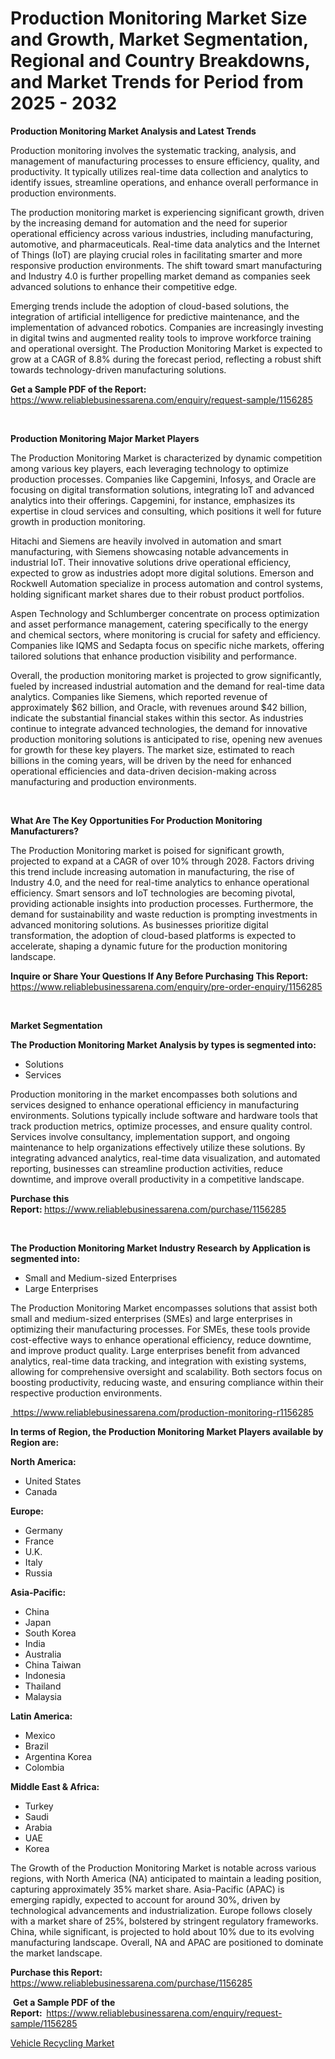<p><h1>Production Monitoring Market Size and Growth, Market Segmentation, Regional and Country Breakdowns, and Market Trends for Period from 2025 -  2032</h1></p><p><strong>Production Monitoring Market Analysis and Latest Trends</strong></p>
<p><p>Production monitoring involves the systematic tracking, analysis, and management of manufacturing processes to ensure efficiency, quality, and productivity. It typically utilizes real-time data collection and analytics to identify issues, streamline operations, and enhance overall performance in production environments.</p><p>The production monitoring market is experiencing significant growth, driven by the increasing demand for automation and the need for superior operational efficiency across various industries, including manufacturing, automotive, and pharmaceuticals. Real-time data analytics and the Internet of Things (IoT) are playing crucial roles in facilitating smarter and more responsive production environments. The shift toward smart manufacturing and Industry 4.0 is further propelling market demand as companies seek advanced solutions to enhance their competitive edge.</p><p>Emerging trends include the adoption of cloud-based solutions, the integration of artificial intelligence for predictive maintenance, and the implementation of advanced robotics. Companies are increasingly investing in digital twins and augmented reality tools to improve workforce training and operational oversight. The Production Monitoring Market is expected to grow at a CAGR of 8.8% during the forecast period, reflecting a robust shift towards technology-driven manufacturing solutions.</p></p>
<p><strong>Get a Sample PDF of the Report:&nbsp;</strong> <a href="https://www.reliablebusinessarena.com/enquiry/request-sample/1156285?utm_campaign=3222&utm_medium=2&utm_source=Github&utm_content=ia&utm_term=10032025&utm_id=production-monitoring">https://www.reliablebusinessarena.com/enquiry/request-sample/1156285</a></p>
<p>&nbsp;</p>
<p><strong>Production Monitoring Major Market Players</strong></p>
<p><p>The Production Monitoring Market is characterized by dynamic competition among various key players, each leveraging technology to optimize production processes. Companies like Capgemini, Infosys, and Oracle are focusing on digital transformation solutions, integrating IoT and advanced analytics into their offerings. Capgemini, for instance, emphasizes its expertise in cloud services and consulting, which positions it well for future growth in production monitoring.</p><p>Hitachi and Siemens are heavily involved in automation and smart manufacturing, with Siemens showcasing notable advancements in industrial IoT. Their innovative solutions drive operational efficiency, expected to grow as industries adopt more digital solutions. Emerson and Rockwell Automation specialize in process automation and control systems, holding significant market shares due to their robust product portfolios.</p><p>Aspen Technology and Schlumberger concentrate on process optimization and asset performance management, catering specifically to the energy and chemical sectors, where monitoring is crucial for safety and efficiency. Companies like IQMS and Sedapta focus on specific niche markets, offering tailored solutions that enhance production visibility and performance.</p><p>Overall, the production monitoring market is projected to grow significantly, fueled by increased industrial automation and the demand for real-time data analytics. Companies like Siemens, which reported revenue of approximately $62 billion, and Oracle, with revenues around $42 billion, indicate the substantial financial stakes within this sector. As industries continue to integrate advanced technologies, the demand for innovative production monitoring solutions is anticipated to rise, opening new avenues for growth for these key players. The market size, estimated to reach billions in the coming years, will be driven by the need for enhanced operational efficiencies and data-driven decision-making across manufacturing and production environments.</p></p>
<p>&nbsp;</p>
<p><strong>What Are The Key Opportunities For Production Monitoring Manufacturers?</strong></p>
<p><p>The Production Monitoring market is poised for significant growth, projected to expand at a CAGR of over 10% through 2028. Factors driving this trend include increasing automation in manufacturing, the rise of Industry 4.0, and the need for real-time analytics to enhance operational efficiency. Smart sensors and IoT technologies are becoming pivotal, providing actionable insights into production processes. Furthermore, the demand for sustainability and waste reduction is prompting investments in advanced monitoring solutions. As businesses prioritize digital transformation, the adoption of cloud-based platforms is expected to accelerate, shaping a dynamic future for the production monitoring landscape.</p></p>
<p><strong>Inquire or Share Your Questions If Any Before Purchasing This Report:</strong> <a href="https://www.reliablebusinessarena.com/enquiry/pre-order-enquiry/1156285?utm_campaign=3222&utm_medium=2&utm_source=Github&utm_content=ia&utm_term=10032025&utm_id=production-monitoring">https://www.reliablebusinessarena.com/enquiry/pre-order-enquiry/1156285</a></p>
<p>&nbsp;</p>
<p><strong>Market Segmentation</strong></p>
<p><strong>The Production Monitoring Market Analysis by types is segmented into:</strong></p>
<p><ul><li>Solutions</li><li>Services</li></ul></p>
<p><p>Production monitoring in the market encompasses both solutions and services designed to enhance operational efficiency in manufacturing environments. Solutions typically include software and hardware tools that track production metrics, optimize processes, and ensure quality control. Services involve consultancy, implementation support, and ongoing maintenance to help organizations effectively utilize these solutions. By integrating advanced analytics, real-time data visualization, and automated reporting, businesses can streamline production activities, reduce downtime, and improve overall productivity in a competitive landscape.</p></p>
<p><strong>Purchase this Report:&nbsp;</strong><a href="https://www.reliablebusinessarena.com/purchase/1156285?utm_campaign=3222&utm_medium=2&utm_source=Github&utm_content=ia&utm_term=10032025&utm_id=production-monitoring">https://www.reliablebusinessarena.com/purchase/1156285</a></p>
<p>&nbsp;</p>
<p><strong>The Production Monitoring Market Industry Research by Application is segmented into:</strong></p>
<p><ul><li>Small and Medium-sized Enterprises</li><li>Large Enterprises</li></ul></p>
<p><p>The Production Monitoring Market encompasses solutions that assist both small and medium-sized enterprises (SMEs) and large enterprises in optimizing their manufacturing processes. For SMEs, these tools provide cost-effective ways to enhance operational efficiency, reduce downtime, and improve product quality. Large enterprises benefit from advanced analytics, real-time data tracking, and integration with existing systems, allowing for comprehensive oversight and scalability. Both sectors focus on boosting productivity, reducing waste, and ensuring compliance within their respective production environments.</p></p>
<p><a href="https://www.reliablebusinessarena.com/production-monitoring-r1156285?utm_campaign=3222&utm_medium=2&utm_source=Github&utm_content=ia&utm_term=10032025&utm_id=production-monitoring">&nbsp;https://www.reliablebusinessarena.com/production-monitoring-r1156285</a></p>
<p><strong>In terms of Region, the Production Monitoring Market Players available by Region are:</strong></p>
<p>
    <p> <strong> North America: </strong>
        <ul>
            <li>United States</li>
            <li>Canada</li>
        </ul>
        </p> 
    <p> <strong> Europe: </strong>
        <ul>
            <li>Germany</li>
            <li>France</li>
            <li>U.K.</li>
            <li>Italy</li>
            <li>Russia</li>
        </ul>
        </p> 
    <p> <strong> Asia-Pacific: </strong>
        <ul>
            <li>China</li>
            <li>Japan</li>
            <li>South Korea</li>
            <li>India</li>
            <li>Australia</li>
            <li>China Taiwan</li>
            <li>Indonesia</li>
            <li>Thailand</li>
            <li>Malaysia</li>
        </ul>
        </p> 
    <p> <strong> Latin America: </strong>
        <ul>
            <li>Mexico</li>
            <li>Brazil</li>
            <li>Argentina Korea</li>
            <li>Colombia</li>
        </ul>
        </p> 
    <p> <strong> Middle East & Africa: </strong>
        <ul>
            <li>Turkey</li>
            <li>Saudi</li>
            <li>Arabia</li>
            <li>UAE</li>
            <li>Korea</li>
        </ul>
    </p>
    </p>
<p><p>The Growth of the Production Monitoring Market is notable across various regions, with North America (NA) anticipated to maintain a leading position, capturing approximately 35% market share. Asia-Pacific (APAC) is emerging rapidly, expected to account for around 30%, driven by technological advancements and industrialization. Europe follows closely with a market share of 25%, bolstered by stringent regulatory frameworks. China, while significant, is projected to hold about 10% due to its evolving manufacturing landscape. Overall, NA and APAC are positioned to dominate the market landscape.</p></p>
<p><strong>Purchase this Report: </strong><a href="https://www.reliablebusinessarena.com/purchase/1156285?utm_campaign=3222&utm_medium=2&utm_source=Github&utm_content=ia&utm_term=10032025&utm_id=production-monitoring">https://www.reliablebusinessarena.com/purchase/1156285</a></p>
<p>&nbsp;<strong>Get a Sample PDF of the Report:&nbsp;&nbsp;</strong><a href="https://www.reliablebusinessarena.com/enquiry/request-sample/1156285?utm_campaign=3222&utm_medium=2&utm_source=Github&utm_content=ia&utm_term=10032025&utm_id=production-monitoring">https://www.reliablebusinessarena.com/enquiry/request-sample/1156285</a></p>
<p><strong></strong></p>
<p><p><a href="https://github.com/ijffseandy/Market-Research-Report-List-1/blob/main/vehicle-recycling-market.md?utm_campaign=3222&utm_medium=2&utm_source=Github&utm_content=ia&utm_term=10032025&utm_id=production-monitoring">Vehicle Recycling Market</a></p></p>